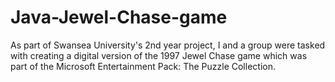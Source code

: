 # Java-Jewel-Chase-game
As part of Swansea University's 2nd year project, I and a group were tasked with creating a digital version of the 1997 Jewel Chase game which was part of the Microsoft Entertainment Pack: The Puzzle Collection.
